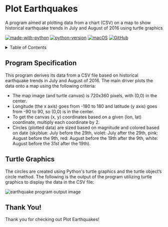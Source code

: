 # Plot Earthquakes
A program aimed at plotting data from a chart (CSV) on a map to show historical earthquake trends in July and August of 2016 using turtle graphics

[![made-with-python](https://img.shields.io/badge/Made%20with-Python-1f425f.svg)](https://www.python.org/) [![python-version](https://img.shields.io/badge/Python-3.7-blue.svg)](https://shields.io/) [![macOS](https://img.shields.io/badge/os-macOS-green.svg)](https://img.shields.io/badge/os-macOS-green.svg) [![GitHub](https://badgen.net/badge/icon/github?icon=github&label)](https://github.com/sammurraytuesta)

<!-- TABLE OF CONTENTS -->
<details>
  <summary>Table of Contents</summary>
  <ol>
    <li><a href="#Program-Specification">Program Specification</a></li>
    <li><a href="#Turtle-Graphics">Turtle Graphics</a></li>
    <li><a href="#Thank-You">Thank You!</a></li>
</details>

## Program Specification
This program derives its data from a CSV file based on historical earthquake trends in July and August of 2016. The main driver plots the data onto a map using the following criteria:

- The map image (and turtle canvas) is 720x360 pixels, with (0,0) in the center. 
- Longitude (the x axis) goes from -180 to 180 and latitude (y axis) goes from -90 to 90, so (0,0) is in the center. 
- To get the canvas (x, y) coordinates based on a given (lon, lat) coordinate, multiply each coordinate by 2.
- Circles (plotted data) are sized based on magnitude and colored based on date (skyblue: July before the 29th, violet: July after the 29th, pink: August before the 9th, red: August before the 19th after the 9th, white: August before the 31st after the 19th).

## Turtle Graphics 
The circles are created using Python's turtle graphics and the turtle object’s circle method. The following is the output of the program utilizing turtle graphics to display the data in the CSV file:

![earthquake program output image](earthquakes.png)
  
## Thank You!
Thank you for checking out Plot Earthquakes!
